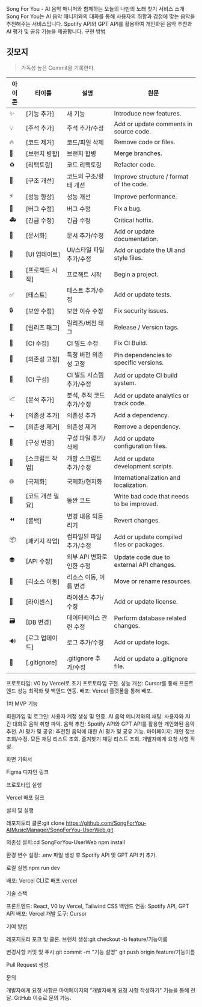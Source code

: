 Song For You - AI 음악 매니저와 함께하는 오늘의 나만의 노래 찾기
서비스 소개
Song For You는 AI 음악 매니저와의 대화를 통해 사용자의 취향과 감정에 맞는 음악을 추천해주는 서비스입니다. Spotify API와 GPT API를 활용하여 개인화된 음악 추천과 AI 평가 및 공유 기능을 제공합니다.
구현 방법

## 깃모지
> 가독성 높은 Commit을 기록한다.  

| 아이콘 | 타이틀 | 설명 | 원문 |
| --- | --- | --- | --- |
| ✨ | [기능 추가] | 새 기능 | Introduce new features. |
| 💡 | [주석 추가] | 주석 추가/수정 | Add or update comments in source code. |
| 🔥 | [코드 제거] | 코드/파일 삭제 | Remove code or files. |
| 🔀 | [브랜치 병합] | 브랜치 합병 | Merge branches. |
| ♻️ | [리팩토링] | 코드 리팩토링 | Refactor code. |
| 🎨 | [구조 개선] | 코드의 구조/형태 개선 | Improve structure / format of the code. |
| ⚡️ | [성능 향상] | 성능 개선 | Improve performance. |
| 🐛 | [버그 수정] | 버그 수정 | Fix a bug. |
| 🚑 | [긴급 수정] | 긴급 수정 | Critical hotfix. |
| 📝 | [문서화] | 문서 추가/수정 | Add or update documentation. |
| 💄 | [UI 업데이트] | UI/스타일 파일 추가/수정 | Add or update the UI and style files. |
| 🎉 | [프로젝트 시작] | 프로젝트 시작 | Begin a project. |
| ✅ | [테스트] | 테스트 추가/수정 | Add or update tests. |
| 🔒 | [보안 수정] | 보안 이슈 수정 | Fix security issues. |
| 🔖 | [릴리즈 태그] | 릴리즈/버전 태그 | Release / Version tags. |
| 💚 | [CI 수정] | CI 빌드 수정 | Fix CI Build. |
| 📌 | [의존성 고정] | 특정 버전 의존성 고정 | Pin dependencies to specific versions. |
| 👷 | [CI 구성] | CI 빌드 시스템 추가/수정 | Add or update CI build system. |
| 📈 | [분석 추가] | 분석, 추적 코드 추가/수정 | Add or update analytics or track code. |
| ➕ | [의존성 추가] | 의존성 추가 | Add a dependency. |
| ➖ | [의존성 제거] | 의존성 제거 | Remove a dependency. |
| 🔧 | [구성 변경] | 구성 파일 추가/삭제 | Add or update configuration files. |
| 🔨 | [스크립트 작업] | 개발 스크립트 추가/수정 | Add or update development scripts. |
| 🌐 | [국제화] | 국제화/현지화 | Internationalization and localization. |
| 💩 | [코드 개선 필요] | 똥싼 코드 | Write bad code that needs to be improved. |
| ⏪ | [롤백] | 변경 내용 되돌리기 | Revert changes. |
| 📦 | [패키지 작업] | 컴파일된 파일 추가/수정 | Add or update compiled files or packages. |
| 👽 | [API 수정] | 외부 API 변화로 인한 수정 | Update code due to external API changes. |
| 🚚 | [리소스 이동] | 리소스 이동, 이름 변경 | Move or rename resources. |
| 📄 | [라이센스] | 라이센스 추가/수정 | Add or update license. |
| 🗃 | [DB 변경] | 데이터베이스 관련 수정 | Perform database related changes. |
| 🔊 | [로그 업데이트] | 로그 추가/수정 | Add or update logs. |
| 🙈 | [.gitignore] | .gitignore 추가/수정 | Add or update a .gitignore file. |


프로토타입: V0 by Vercel로 초기 프로토타입 구현.
성능 개선: Cursor를 통해 프론트엔드 성능 최적화 및 백엔드 연동.
배포: Vercel 플랫폼을 통해 배포.

1차 MVP 기능

회원가입 및 로그인: 사용자 계정 생성 및 인증.
AI 음악 메니저와의 채팅: 사용자와 AI 간 대화로 음악 취향 파악.
음악 추천: Spotify API와 GPT API를 활용한 개인화된 음악 추천.
AI 평가 및 공유: 추천된 음악에 대한 AI 평가 및 공유 기능.
마이페이지:
개인 정보 조회/수정.
모든 채팅 리스트 조회.
즐겨찾기 채팅 리스트 조회.
개발자에게 요청 사항 작성.



화면 기획서

Figma 디자인 링크

프로토타입 실행

Vercel 배포 링크

설치 및 실행

레포지토리 클론:git clone https://github.com/SongForYou-AIMusicManager/SongForYou-UserWeb.git


의존성 설치:cd SongForYou-UserWeb
npm install


환경 변수 설정:
.env 파일 생성 후 Spotify API 및 GPT API 키 추가.


로컬 실행:npm run dev


배포:
Vercel CLI로 배포:vercel





기술 스택

프론트엔드: React, V0 by Vercel, Tailwind CSS
백엔드 연동: Spotify API, GPT API
배포: Vercel
개발 도구: Cursor

기여 방법

레포지토리 포크 및 클론.
브랜치 생성:git checkout -b feature/기능이름


변경사항 커밋 및 푸시:git commit -m "기능 설명"
git push origin feature/기능이름


Pull Request 생성.

문의

개발자에게 요청 사항은 마이페이지의 "개발자에게 요청 사항 작성하기" 기능을 통해 전달.
GitHub 이슈로 문의 가능.

